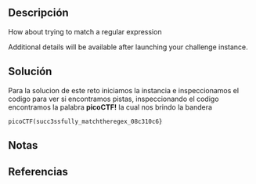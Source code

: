 ## Descripción
How about trying to match a regular expression

Additional details will be available after launching your challenge instance.
## Solución
Para la solucion de este reto iniciamos la instancia e inspeccionamos el codigo para ver si encontramos pistas, inspeccionando el codigo encontramos la palabra **picoCTF!** la cual nos brindo la bandera

`picoCTF(succ3ssfully_matchtheregex_08c310c6}`
## Notas
## Referencias